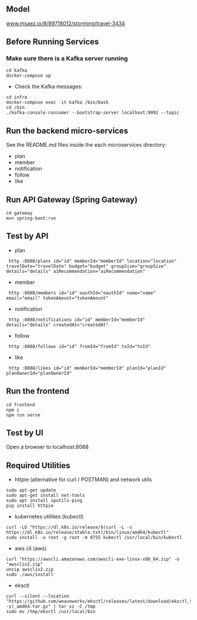 # 

## Model
www.msaez.io/#/89718012/storming/travel-3434

## Before Running Services
### Make sure there is a Kafka server running
```
cd kafka
docker-compose up
```
- Check the Kafka messages:
```
cd infra
docker-compose exec -it kafka /bin/bash
cd /bin
./kafka-console-consumer --bootstrap-server localhost:9092 --topic
```

## Run the backend micro-services
See the README.md files inside the each microservices directory:

- plan
- member
- notification
- follow
- like


## Run API Gateway (Spring Gateway)
```
cd gateway
mvn spring-boot:run
```

## Test by API
- plan
```
 http :8088/plans id="id" memberId="memberId" location="location" travelDate="travelDate" budget="budget" groupSize="groupSize" details="details" aiRecommendation="aiRecommendation" 
```
- member
```
 http :8088/members id="id" oauthId="oauthId" name="name" email="email" tokenAmount="tokenAmount" 
```
- notification
```
 http :8088/notifications id="id" memberId="memberId" details="details" createdAt="createdAt" 
```
- follow
```
 http :8088/follows id="id" fromId="fromId" toId="toId" 
```
- like
```
 http :8088/likes id="id" memberId="memberId" planId="planId" planOwnerId="planOwnerId" 
```


## Run the frontend
```
cd frontend
npm i
npm run serve
```

## Test by UI
Open a browser to localhost:8088

## Required Utilities

- httpie (alternative for curl / POSTMAN) and network utils
```
sudo apt-get update
sudo apt-get install net-tools
sudo apt install iputils-ping
pip install httpie
```

- kubernetes utilities (kubectl)
```
curl -LO "https://dl.k8s.io/release/$(curl -L -s https://dl.k8s.io/release/stable.txt)/bin/linux/amd64/kubectl"
sudo install -o root -g root -m 0755 kubectl /usr/local/bin/kubectl
```

- aws cli (aws)
```
curl "https://awscli.amazonaws.com/awscli-exe-linux-x86_64.zip" -o "awscliv2.zip"
unzip awscliv2.zip
sudo ./aws/install
```

- eksctl 
```
curl --silent --location "https://github.com/weaveworks/eksctl/releases/latest/download/eksctl_$(uname -s)_amd64.tar.gz" | tar xz -C /tmp
sudo mv /tmp/eksctl /usr/local/bin
```

